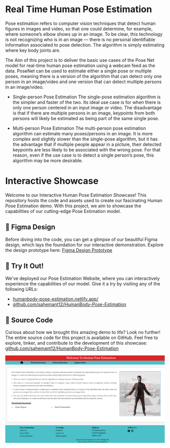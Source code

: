 # Real Time Human Pose Estimation
Pose estimation refers to computer vision techniques that detect human figures in images and video, so that one could determine, for example, where someone’s elbow shows up in an image. To be clear, this technology is not recognizing who is in an image — there is no personal identifiable information associated to pose detection. The algorithm is simply estimating where key body joints are.

The Aim of this project is to deliver the basic use cases of the Pose Net model for real-time human pose estimation using a webcam feed as the data. PoseNet can be used to estimate either a single pose or multiple poses, meaning there is a version of the algorithm that can detect only one person in an image/video and one version that can detect multiple persons in an image/video. 

- Single-person Pose Estimation
The single-pose estimation algorithm is the simpler and faster of the two. Its ideal use case is for when there is only one person centered in an input image or video. The disadvantage is that if there are multiple persons in an image, keypoints from both persons will likely be estimated as being part of the same single pose.

- Multi-person Pose Estimation
The multi-person pose estimation algorithm can estimate many poses/persons in an image. It is more complex and slightly slower than the single-pose algorithm, but it has the advantage that if multiple people appear in a picture, their detected keypoints are less likely to be associated with the wrong pose. For that reason, even if the use case is to detect a single person’s pose, this algorithm may be more desirable.

# Interactive Showcase
Welcome to our Interactive Human Pose Estimation Showcase! This repository hosts the code and assets used to create our fascinating Human Pose Estimation demo. With this project, we aim to showcase the capabilities of our cutting-edge Pose Estimation model.

## 🎨 Figma Design

Before diving into the code, you can get a glimpse of our beautiful Figma design, which lays the foundation for our interactive demonstration. Explore the design prototype here: 
[Figma Design Prototype](https://www.figma.com/design/Fc2UKWRAtuhF1c7ipBuj14/Human-Pose-Design-Website?node-id=0-1&p=f&t=MrsaSWbO8eGEksHx-0)


## 🚀 Try It Out!

We've deployed our Pose Estimation Website, where you can interactively experience the capabilities of our model. Give it a try by visiting any of the following URLs:
- [humanbody-pose-estimation.netlify.app/](https://humanbody-pose-estimation.netlify.app/)
- [github.com/sahemant12/HumanBody-Pose-Estimation](https://github.com/sahemant12/HumanBody-Pose-Estimation)

## 📁 Source Code

Curious about how we brought this amazing demo to life? Look no further! The entire source code for this project is available on GitHub. Feel free to explore, tinker, and contribute to the development of this showcase:
[github.com/sahemant12/HumanBody-Pose-Estimation](https://github.com/sahemant12/HumanBody-Pose-Estimation)


![HumanPoseEstimation HomePage](/images/readmeImg.png)
